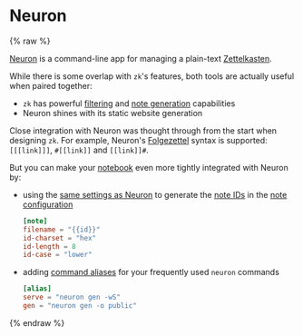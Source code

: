 # Neuron
{% raw %}

[Neuron](https://neuron.zettel.page/) is a command-line app for managing a plain-text [Zettelkasten](https://zettelkasten.de/introduction/).

While there is some overlap with `zk`'s features, both tools are actually useful when paired together:

* `zk` has powerful [filtering](note-filtering.md) and [note generation](note-creation.md) capabilities
* Neuron shines with its static website generation

Close integration with Neuron was thought through from the start when designing `zk`. For example, Neuron's [Folgezettel](https://neuron.zettel.page/folgezettel.html) syntax is supported: `[[[link]]]`, `#[[link]]` and `[[link]]#`.

<!-- TODO: They automatically add a `from` or `to` link relation when used. -->

But you can make your [notebook](notebook.md) even more tightly integrated with Neuron by:

* using the [same settings as Neuron](https://neuron.zettel.page/id.html) to generate the [note IDs](note-id.md) in the [note configuration](config-note.md)
    ```toml
    [note]
    filename = "{{id}}"
    id-charset = "hex"
    id-length = 8
    id-case = "lower"
    ```
* adding [command aliases](config-alias.md) for your frequently used `neuron` commands
    ```toml
    [alias]
    serve = "neuron gen -wS"
    gen = "neuron gen -o public"
    ```

{% endraw %}